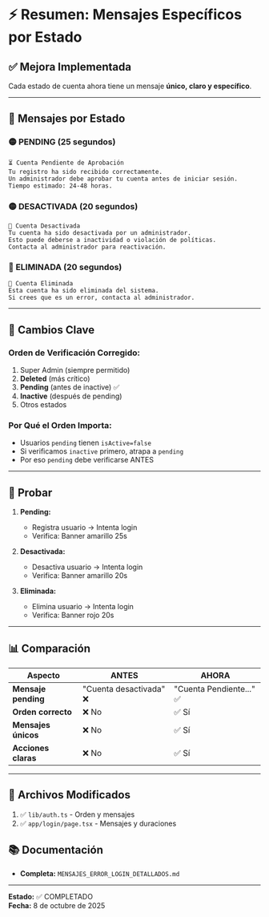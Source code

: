 # ⚡ Resumen: Mensajes Específicos por Estado

## ✅ Mejora Implementada

Cada estado de cuenta ahora tiene un mensaje **único, claro y específico**.

---

## 📝 Mensajes por Estado

### 🟡 PENDING (25 segundos)
```
⏳ Cuenta Pendiente de Aprobación
Tu registro ha sido recibido correctamente. 
Un administrador debe aprobar tu cuenta antes de iniciar sesión.
Tiempo estimado: 24-48 horas.
```

### 🟡 DESACTIVADA (20 segundos)
```
🚫 Cuenta Desactivada
Tu cuenta ha sido desactivada por un administrador.
Esto puede deberse a inactividad o violación de políticas.
Contacta al administrador para reactivación.
```

### 🔴 ELIMINADA (20 segundos)
```
🚫 Cuenta Eliminada
Esta cuenta ha sido eliminada del sistema.
Si crees que es un error, contacta al administrador.
```

---

## 🔧 Cambios Clave

### Orden de Verificación Corregido:

1. Super Admin (siempre permitido)
2. **Deleted** (más crítico)
3. **Pending** (antes de inactive) ✅
4. **Inactive** (después de pending)
5. Otros estados

### Por Qué el Orden Importa:

- Usuarios `pending` tienen `isActive=false`
- Si verificamos `inactive` primero, atrapa a `pending`
- Por eso `pending` debe verificarse ANTES

---

## 🧪 Probar

1. **Pending:**
   - Registra usuario → Intenta login
   - Verifica: Banner amarillo 25s

2. **Desactivada:**
   - Desactiva usuario → Intenta login
   - Verifica: Banner amarillo 20s

3. **Eliminada:**
   - Elimina usuario → Intenta login
   - Verifica: Banner rojo 20s

---

## 📊 Comparación

| Aspecto | ANTES | AHORA |
|---------|-------|-------|
| **Mensaje pending** | "Cuenta desactivada" ❌ | "Cuenta Pendiente..." ✅ |
| **Orden correcto** | ❌ No | ✅ Sí |
| **Mensajes únicos** | ❌ No | ✅ Sí |
| **Acciones claras** | ❌ No | ✅ Sí |

---

## 📁 Archivos Modificados

1. ✅ `lib/auth.ts` - Orden y mensajes
2. ✅ `app/login/page.tsx` - Mensajes y duraciones

## 📚 Documentación

- **Completa:** `MENSAJES_ERROR_LOGIN_DETALLADOS.md`

---

**Estado:** ✅ COMPLETADO  
**Fecha:** 8 de octubre de 2025

